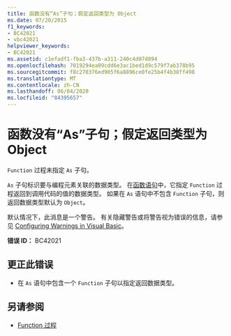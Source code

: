 ```yaml
---
title: 函数没有“As”子句；假定返回类型为 Object
ms.date: 07/20/2015
f1_keywords:
- BC42021
- vbc42021
helpviewer_keywords:
- BC42021
ms.assetid: c1efadf1-fba3-437b-a311-240c4d07d894
ms.openlocfilehash: 7019294ea09cdd6e3ac1bed1d9c579f7ab378b95
ms.sourcegitcommit: f8c270376ed905f6a8896ce0fe25b4f4b38ff498
ms.translationtype: MT
ms.contentlocale: zh-CN
ms.lasthandoff: 06/04/2020
ms.locfileid: "84395657"
---
```

# <a name="function-without-an-as-clause-return-type-of-object-assumed"></a>函数没有“As”子句；假定返回类型为 Object
`Function` 过程未指定 `As` 子句。  
  
 `As` 子句标识要与编程元素关联的数据类型。 在[函数语句](../language-reference/statements/function-statement.md)中，它指定 `Function` 过程返回到调用代码的值的数据类型。 如果在 `As` 语句中不包含 `Function` 子句，则返回数据类型默认为 `Object`。  
  
 默认情况下，此消息是一个警告。 有关隐藏警告或将警告视为错误的信息，请参见 [Configuring Warnings in Visual Basic](/visualstudio/ide/configuring-warnings-in-visual-basic)。  
  
 **错误 ID：** BC42021  
  
## <a name="to-correct-this-error"></a>更正此错误  
  
- 在 `As` 语句中包含一个 `Function` 子句以指定返回数据类型。  
  
## <a name="see-also"></a>另请参阅

- [Function 过程](../programming-guide/language-features/procedures/function-procedures.md)
